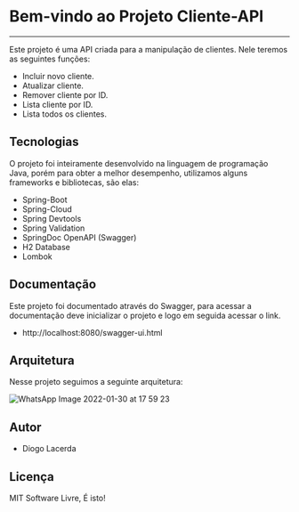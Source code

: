 # Bem-vindo ao Projeto Cliente-API
<hr/>

Este projeto é uma API criada para a manipulação de clientes.
Nele teremos as seguintes funções:

- Incluir novo cliente.
- Atualizar cliente.
- Remover cliente por ID.
- Lista cliente por ID.
- Lista todos os clientes.

## Tecnologias
O projeto foi inteiramente desenvolvido na linguagem de programação Java, porém para obter a melhor desempenho,
utilizamos alguns frameworks e bibliotecas, são elas:

- Spring-Boot
- Spring-Cloud
- Spring Devtools
- Spring Validation
- SpringDoc OpenAPI (Swagger)
- H2 Database
- Lombok

## Documentação

Este projeto foi documentado através do Swagger, para acessar a documentação deve inicializar o projeto e logo
em seguida acessar o link.

- http://localhost:8080/swagger-ui.html

## Arquitetura 

Nesse projeto seguimos a seguinte arquitetura:

![WhatsApp Image 2022-01-30 at 17 59 23](https://user-images.githubusercontent.com/87655126/151717694-b262b7c6-d4f1-4570-bb67-d16d57ea488d.jpeg)



## Autor

- Diogo Lacerda 

## Licença

MIT
Software Livre, É isto!
